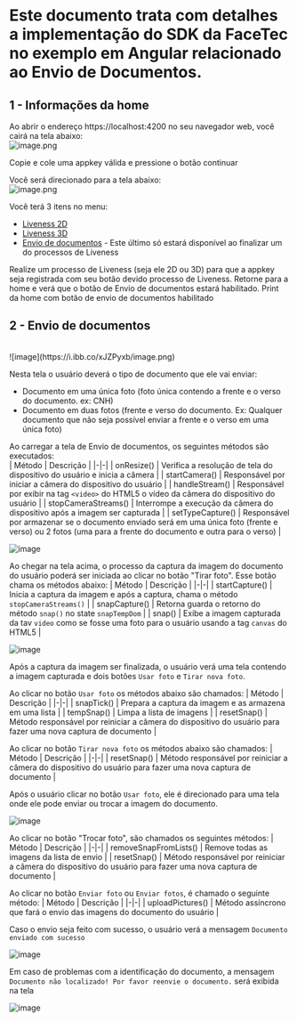 # Este documento trata com detalhes a implementação do SDK da FaceTec no exemplo em Angular relacionado ao Envio de Documentos.

## 1 - Informações da home

Ao abrir o endereço https://localhost:4200 no seu navegador web, você cairá na tela abaixo:
<br>
![image.png](https://i.ibb.co/7nscwCZ/Screenshot-2023-04-20-at-17-23-34-React-App.png)

Copie e cole uma appkey válida e pressione o botão continuar

Você será direcionado para a tela abaixo:
<br>
![image.png](https://i.ibb.co/gmdmHsY/Screenshot-2023-04-20-at-17-25-46-React-App.png)

Você terá 3 itens no menu:

- [Liveness 2D](https://github.com/oititec/liveness-angular-example/blob/main/src/app/liveness2d/README.md)
- [Liveness 3D](https://github.com/oititec/liveness-angular-example/blob/main/src/app/liveness3d/README.md)
- [Envio de documentos](https://github.com/oititec/liveness-angular-example/blob/main/src/app/senddocument/README.md) - Este último só estará disponível ao finalizar um do processos de Liveness

Realize um processo de Liveness (seja ele 2D ou 3D) para que a appkey seja registrada com seu botão devido processo de Liveness. Retorne para a home e verá que o botão de Envio de documentos estará habilitado.
Print da home com botão de envio de documentos habilitado

## 2 - Envio de documentos

<br>
![image](https://i.ibb.co/xJZPyxb/image.png)

Nesta tela o usuário deverá o tipo de documento que ele vai enviar:

- Documento em uma única foto (foto única contendo a frente e o verso do documento. ex: CNH)
- Documento em duas fotos (frente e verso do documento. Ex: Qualquer documento que não seja possível enviar a frente e o verso em uma única foto)

Ao carregar a tela de Envio de documentos, os seguintes métodos são executados:
<br>
| Método | Descrição |
|-|-|
| onResize() | Verifica a resolução de tela do dispositivo do usuário e inicia a câmera |
| startCamera() | Responsável por iniciar a câmera do dispositivo do usuário |
| handleStream() | Responsável por exibir na tag `<video>` do HTML5 o vídeo da câmera do dispositivo do usuário |
| stopCameraStreams() | Interrompe a execução da câmera do dispositivo após a imagem ser capturada |
| setTypeCapture() | Responsável por armazenar se o documento enviado será em uma única foto (frente e verso) ou 2 fotos (uma para a frente do documento e outra para o verso) |

![image](https://i.ibb.co/VxTckWz/image.png)

Ao chegar na tela acima, o processo da captura da imagem do documento do usuário poderá ser iniciada ao clicar no botão "Tirar foto". Esse botão chama os métodos abaixo:
| Método | Descrição |
|-|-|
| startCapture() | Inicia a captura da imagem e após a captura, chama o método `stopCameraStreams()` |
| snapCapture() | Retorna guarda o retorno do método `snap()` no state `snapTempDom` |
| snap() | Exibe a imagem capturada da tav `video` como se fosse uma foto para o usuário usando a tag `canvas` do HTML5 |

![image](https://i.ibb.co/GxKs5Yc/image.png)

Após a captura da imagem ser finalizada, o usuário verá uma tela contendo a imagem capturada e dois botões `Usar foto` e `Tirar nova foto`.

Ao clicar no botão `Usar foto` os métodos abaixo são chamados:
| Método | Descrição |
|-|-|
| snapTick() | Prepara a captura da imagem e as armazena em uma lista |
| tempSnap() | Limpa a lista de imagens |
| resetSnap() | Método responsável por reiniciar a câmera do dispositivo do usuário para fazer uma nova captura de documento |

Ao clicar no botão `Tirar nova foto` os métodos abaixo são chamados:
| Método | Descrição |
|-|-|
| resetSnap() | Método responsável por reiniciar a câmera do dispositivo do usuário para fazer uma nova captura de documento |

Após o usuário clicar no botão `Usar foto`, ele é direcionado para uma tela onde ele pode enviar ou trocar a imagem do documento.

![image](https://i.ibb.co/dG8t7qs/image.png)

Ao clicar no botão "Trocar foto", são chamados os seguintes métodos:
| Método | Descrição |
|-|-|
| removeSnapFromLists() | Remove todas as imagens da lista de envio |
| resetSnap() | Método responsável por reiniciar a câmera do dispositivo do usuário para fazer uma nova captura de documento |

Ao clicar no botão `Enviar foto` ou `Enviar fotos`, é chamado o seguinte método:
| Método | Descrição |
|-|-|
| uploadPictures() | Método assíncrono que fará o envio das imagens do documento do usuário |

Caso o envio seja feito com sucesso, o usuário verá a mensagem `Documento enviado com sucesso`

![image](https://i.ibb.co/Bsj6tD6/image.png)

Em caso de problemas com a identificação do documento, a mensagem `Documento não localizado! Por favor reenvie o documento.` será exibida na tela

![image](https://i.ibb.co/thqLHp8/image.png)
